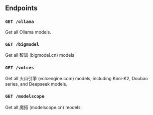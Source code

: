 ## Endpoints

### `GET /ollama`

Get all Ollama models.

### `GET /bigmodel`

Get all 智谱 (bigmodel.cn) models

### `GET /volces`

Get all 火山引擎 (volcengine.com) models, including Kimi-K2, Doubao series, and Deepseek models.

### `GET /modelscope`

Get all 魔搭 (modelscope.cn) models.